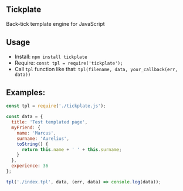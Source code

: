 ## Tickplate

Back-tick template engine for JavaScript

## Usage

- Install: `npm install tickplate`
- Require: `const tpl = require('tickplate');`
- Call `tpl` function like that: `tpl(filename, data, your_callback(err, data))`

## Examples:

```javascript
const tpl = require('./tickplate.js');

const data = {
  title: 'Test templated page',
  myFriend: {
    name: 'Marcus',
    surname: 'Aurelius',
    toString() {
      return this.name + ' ' + this.surname;
    }
  },
  experience: 36
};

tpl('./index.tpl', data, (err, data) => console.log(data));
```
